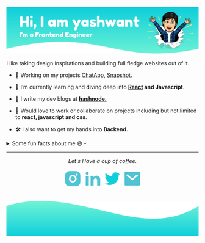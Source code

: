 <img src='https://raw.githubusercontent.com/yash9263/yash9263/master/resources/headerbanner.svg'>

I like taking design inspirations and building full fledge websites out of it.

- 🔭 Working on my projects [ChatApp](https://letstalkinroom.netlify.app/), [Snapshot](https://snapshotgram.netlify.app/).

- 🌱 I’m currently learning and diving deep into **[React](https://reactjs.org/docs/hello-world.html) and Javascript**.

- 📝 I write my dev blogs at **[hashnode.](https://yashwant.hashnode.dev/)**

- 💬 Would love to work or collaborate on projects including but not limited to **react, javascript and css**.

- 🛠 I also want to get my hands into **Backend.**

<details>
<summary>Some fun facts about me 😅 -</summary>

- I like playing narrative driven video games.
- Loves to travel, Ping me we can go wherever you want.
- I spare my free time watching friends and looking at beautifully designed websites on [awwwards](https://www.awwwards.com/).

</details>
<hr>
<p align='center'>
    <i align="center">Let's Have a cup of coffee.</i>
</p>
<p align='center'>
<a href='https://www.instagram.com/yashwant0098/'><img src='https://raw.githubusercontent.com/yash9263/yash9263/master/icons/instagram-fill.svg' alt='Instagram'></a>
<a href='https://www.linkedin.com/in/yashwant-sharma-3aa159193/'><img src='https://raw.githubusercontent.com/yash9263/yash9263/master/icons/linkedin-fill.svg' alt='LinkedIn'></a>
<a href='https://twitter.com/yashwant0098'><img src='https://raw.githubusercontent.com/yash9263/yash9263/master/icons/twitter-fill.svg' alt='Twitter'></a>
<a href='mailto:yashwant8530@gmail.com'><img src='https://raw.githubusercontent.com/yash9263/yash9263/master/icons/mail-fill.svg' alt='Mail'></a>
</p>
<br>

<footer><img src='./resources/footerBanner.svg'></footer>

